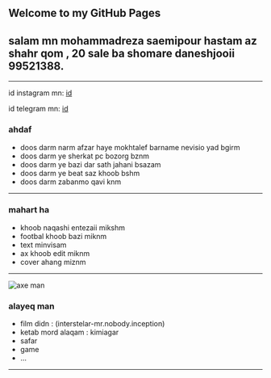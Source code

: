
## Welcome to  my GitHub Pages

salam mn **mohammadreza** **saemipour** hastam az shahr qom , 20 sale ba shomare daneshjooii 99521388.
---
---

id instagram mn: [id](https://instagram.com/imhmdrz)

id telegram mn: [id](https://t.me/imhmdrzs)

### ahdaf
- doos darm narm afzar haye mokhtalef barname nevisio yad bgirm
- doos darm ye sherkat pc bozorg bznm
- doos darm ye bazi dar sath jahani bsazam
- doos darm ye beat saz khoob bshm
- doos darm zabanmo qavi knm
---
### mahart ha
- khoob naqashi entezaii mikshm
- footbal khoob bazi miknm
- text minvisam
- ax khoob edit miknm
- cover ahang miznm
---
![axe man](https://8pic.ir/uploads/PicsArt-02-05-02-40-51.png)

### alayeq man
- film didn : (interstelar-mr.nobody.inception)
- ketab mord alaqam : kimiagar
- safar
- game
- ...
---
